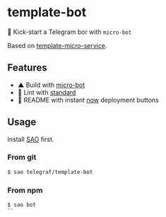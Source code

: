 # template-bot

🚀 Kick-start a Telegram bor with `micro-bot`

Based on [template-micro-service](https://github.com/tiaanduplessis/template-micro-service).

## Features

- ▲ Build with [micro-bot](https://github.com/telegraf/micro-bot)
- 📖 Lint with [standard](https://github.com/feross/standard)
- 📜 README with instant [now](https://zeit.co/now) deployment buttons

## Usage

Install [SAO](https://github.com/egoist/sao) first.

### From git

```sh
$ sao telegraf/template-bot
```

### From npm

```sh
$ sao bot
``
